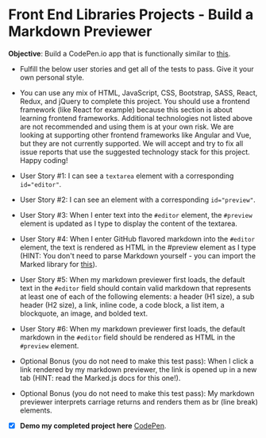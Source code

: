 # Front End Libraries Projects - Build a Markdown Previewer

**Objective**: Build a CodePen.io app that is functionally similar to [this](https://codepen.io/freeCodeCamp/full/GrZVVO).

* Fulfill the below user stories and get all of the tests to pass. Give it your own personal style.

* You can use any mix of HTML, JavaScript, CSS, Bootstrap, SASS, React, Redux, and jQuery to complete this project. You should use a frontend framework (like React for example) because this section is about learning frontend frameworks. Additional technologies not listed above are not recommended and using them is at your own risk. We are looking at supporting other frontend frameworks like Angular and Vue, but they are not currently supported. We will accept and try to fix all issue reports that use the suggested technology stack for this project. Happy coding!

* User Story #1: I can see a `textarea` element with a corresponding `id="editor"`.
* User Story #2: I can see an element with a corresponding `id="preview"`.
* User Story #3: When I enter text into the `#editor` element, the `#preview` element is updated as I type to display the content of the textarea.
* User Story #4: When I enter GitHub flavored markdown into the `#editor` element, the text is rendered as HTML in the #preview element as I type (HINT: You don't need to parse Markdown yourself - you can import the Marked library for [this](https://cdnjs.com/libraries/marked)).
* User Story #5: When my markdown previewer first loads, the default text in the `#editor` field should contain valid markdown that represents at least one of each of the following elements: a header (H1 size), a sub header (H2 size), a link, inline code, a code block, a list item, a blockquote, an image, and bolded text.
* User Story #6: When my markdown previewer first loads, the default markdown in the `#editor` field should be rendered as HTML in the `#preview` element.
* Optional Bonus (you do not need to make this test pass): When I click a link rendered by my markdown previewer, the link is opened up in a new tab (HINT: read the Marked.js docs for this one!).
* Optional Bonus (you do not need to make this test pass): My markdown previewer interprets carriage returns and renders them as br (line break) elements.

- [x] **Demo my completed project here**
[CodePen](https://codepen.io/kelechichinaka/full/aPgZBX).
